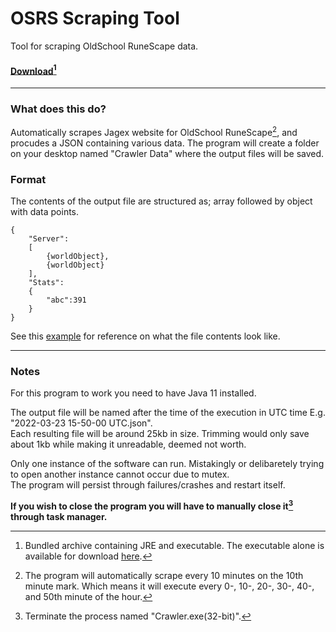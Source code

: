 # OSRS Scraping Tool

Tool for scraping OldSchool RuneScape data.


#### [Download](https://github.com/Macweese/osrs-web-scrape/releases/download/v1.2.0/Crawler.rar "Download")[^1]


___


### What does this do?  
Automatically scrapes Jagex website for OldSchool RuneScape[^2], and procudes a JSON containing various data. The program will create a folder on your desktop named "Crawler Data" where the output files will be saved.


### Format
The contents of the output file are structured as; array followed by object with data points.
```
{
    "Server":
    [
        {worldObject},
        {worldObject}
    ],
    "Stats":
    {
        "abc":391
    }
}
```

See this [example](https://github.com/Macweese/osrs-web-scrape/blob/main/Example%2017-20-00%20UTC.json "Output file format") for reference on what the file contents look like.
___
### Notes
For this program to work you need to have Java 11 installed.

The output file will be named after the time of the execution in UTC time E.g. "2022-03-23 15-50-00 UTC.json".  
Each resulting file will be around 25kb in size. Trimming would only save about 1kb while making it unreadable, deemed not worth.

Only one instance of the software can run. Mistakingly or delibaretely trying to open another instance cannot occur due to mutex.  
The program will persist through failures/crashes and restart itself.  

__If you wish to close the program you will have to manually close it[^3] through task manager.__

[^1]: Bundled archive containing JRE and executable. The executable alone is available for download [here](https://github.com/Macweese/osrs-web-scrape/releases/download/v1.1.0/Crawler.exe).
[^2]: The program will automatically scrape every 10 minutes on the 10th minute mark. Which means it will execute every 0-, 10-, 20-, 30-, 40-, and 50th minute of the hour.
[^3]: Terminate the process named "Crawler.exe(32-bit)".
